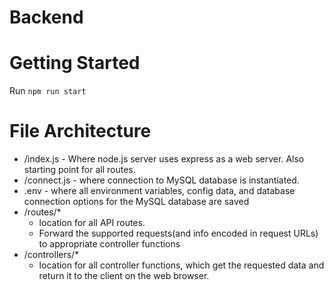 # Backend

# Getting Started

Run `npm run start`

# File Architecture

- /index.js - Where node.js server uses express as a web server. Also starting point for all routes.
- /connect.js - where connection to MySQL database is instantiated.
- .env - where all environment variables, config data, and database connection options for the MySQL database are saved
- /routes/\*
  - location for all API routes.
  - Forward the supported requests(and info encoded in request URLs) to appropriate controller functions
- /controllers/\*
  - location for all controller functions, which get the requested data and return it to the client on the web browser.
